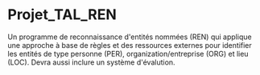 # Projet_TAL_REN


Un programme de reconnaissance d'entités nommées (REN) qui applique une approche à base de règles et des ressources externes pour identifier les entités de type personne (PER), organization/entreprise (ORG) et lieu (LOC). 
Devra aussi inclure un système d'évalution.
